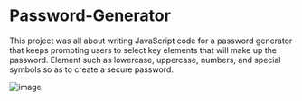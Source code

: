 # Password-Generator
This project was all about writing JavaScript code for a password generator that keeps prompting users to select key elements that will make up the password.
Element such as lowercase, uppercase, numbers, and special symbols so as to create a secure password.

![image](https://user-images.githubusercontent.com/82301113/118415771-5566d500-b67a-11eb-81dc-ef848d47bb41.png)
